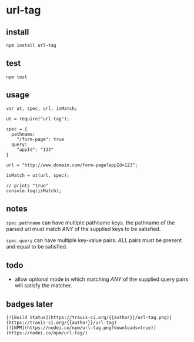 # url-tag

## install

    npm install url-tag

## test

    npm test

## usage
    var ut, spec, url, isMatch;

    ut = require("url-tag");

    spec = {
      pathname: 
        "/form-page": true
      query:
        "appId": "123"
    }

    url = "http://www.domain.com/form-page?appId=123";
    
    isMatch = ut(url, spec);

    // prints "true"
    console.log(isMatch);

## notes
  
`spec.pathname` can have multiple pathname keys. the pathname of the parsed url must match _ANY_ of the supplied keys to be satisfied.

`spec.query` can have multiple key-value pairs. _ALL_ pairs must be present and equal to be satisfied.

## todo

- allow optional mode in which matching _ANY_ of the supplied query pairs will satisfy the matcher.

## badges later

    [![Build Status](https://travis-ci.org/{{author}}/url-tag.png)](https://travis-ci.org/{{author}}/url-tag)  
    [![NPM](https://nodei.co/npm/url-tag.png?downloads=true)](https://nodei.co/npm/url-tag/)